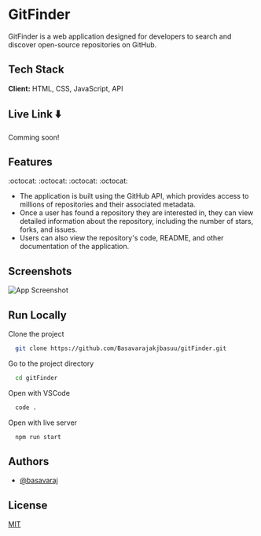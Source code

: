 
#  GitFinder 

GitFinder is a web application designed for developers to search and discover open-source repositories on GitHub. 

## Tech Stack

**Client:** HTML, CSS, JavaScript, API

## Live Link :arrow_down:

Comming soon!

## Features
:octocat:  :octocat:  :octocat:  :octocat:
- The application is built using the GitHub API, which provides access to   millions of repositories and their associated metadata.
- Once a user has found a repository they are interested in, they can view detailed information about the repository, including the number of stars, forks, and issues.
- Users can also view the repository's code, README, and other documentation of  the application.

## Screenshots

![App Screenshot](https://i.ibb.co/VNgqGtH/git-Finder.png)

## Run Locally

Clone the project

```bash
  git clone https://github.com/Basavarajakjbasuu/gitFinder.git
```

Go to the project directory

```bash
  cd gitFinder
```

Open with VSCode

```bash
  code .
```

Open with live server

```bash
  npm run start
```


## Authors

- [@basavaraj](https://www.github.com/Basavarajakjbasuu)

## License

[MIT](https://choosealicense.com/licenses/mit/)

